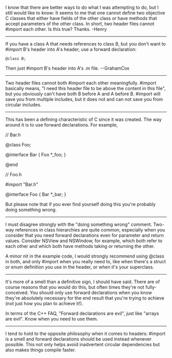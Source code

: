 
I know that there are better ways to do what I was attempting to do, but I still would like to know:
It seems to me that one cannot define two objective C classes that either have fields of the other class or have methods that accept parameters of the other class.
In short, two header files cannot #import each other. Is this true? Thanks.
-Henry

----

If you have a class A that needs references to class B, but you don't want to #import B's header into A's header, use a forward declaration:

    @class B;

Then just #import B's header into A's .m file. --GrahamCox

----

Two header files cannot both #import each other meaningfully. #import basically means, "I need this header file to be above the content in this file", but you obviously can't have both B before A and A before B. #import will save you from multiple includes, but it does not and can not save you from circular includes.

----

This has been a defining characteristic of C since it was created.  The way around it is to use forward declarations.  For example,

    
// Bar.h

@class Foo;

@interface Bar
{
        Foo *_foo;
}

@end


    
// Foo.h

#import "Bar.h"

@interface Foo
{
        Bar *_bar;
}


But please note that if you ever find yourself doing this you're probably doing something wrong.

----
I must disagree strongly with the "doing something wrong" comment. Two-way references in class hierarchies are quite common, especially when you consider that you need forward declarations even for parameter and return values. Consider NSView and NSWindow, for example, which both refer to each other and which both have methods taking or returning the other.

A minor nit in the example code, I would strongly recommend using @class in both, and only #import when you really need to, like when there's a struct or enum definition you use in the header, or when it's your superclass.

----

It's more of a smell than a definitive sign, I should have said.  There are of course reasons that you would do this, but often times they're not fully-conceived.  You should only use forward declarations when you know they're absolutely necessary for the end result that you're trying to achieve (not just how you plan to achieve it!).

In terms of the C++ FAQ, "Forward declarations are evil", just like "arrays are evil".  Know when you need to use them.

----
I tend to hold to the opposite philosophy when it comes to headers: #import is a smell and forward declarations should be used instead whenever possible. This not only helps avoid inadvertent circular dependencies but also makes things compile faster.
